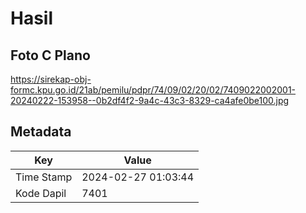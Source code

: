 # Hasil

## Foto C Plano

https://sirekap-obj-formc.kpu.go.id/21ab/pemilu/pdpr/74/09/02/20/02/7409022002001-20240222-153958--0b2df4f2-9a4c-43c3-8329-ca4afe0be100.jpg


## Metadata

| Key        | Value               |
| ---------- | ------------------- |
| Time Stamp | 2024-02-27 01:03:44 |
| Kode Dapil | 7401                |



